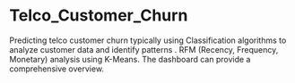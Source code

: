 # Telco_Customer_Churn
Predicting telco customer churn typically using Classification algorithms to analyze customer data and identify patterns . RFM (Recency, Frequency, Monetary) analysis using K-Means. The dashboard can provide a comprehensive overview.
